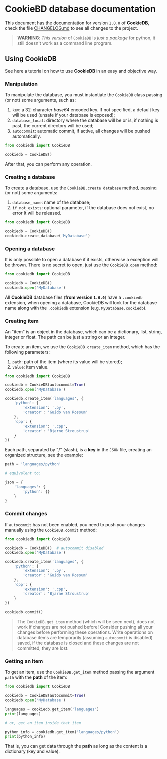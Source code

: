 # CookieBD database documentation

This document has the documentation for version `1.0.0` of **CookieDB**,
check the file [CHANGELOG.md](https://github.com/jaedsonpys/cookiedb/blob/master/CHANGELOG.md)
to see all changes to the project.

> **WARNING**: _This version_ of `CookieDB` is _just a package_ for python, it still
> doesn't work as a command line program.

## Using CookieDB

See here a tutorial on how to use **CookieDB** in an easy and objective way.

### Manipulation

To manipulate the database, you must instantiate the `CookieDB` class
passing (or not) some arguments, such as:

1. `key`: a 32-character _base64_ encoded key. If not specified,
a default key will be used (unsafe if your database is exposed);
2. `database_local`: directory where the database will be or is, if nothing is
past, the current directory will be used;
3. `autocommit`: automatic commit, if active, all changes will be pushed
automatically.

```python
from cookiedb import CookieDB

cookiedb = CookieDB()
```

After that, you can perform any operation.

### Creating a database

To create a database, use the `CookieDB.create_database` method, passing
(or not) some arguments:

1. `database_name`: name of the database;
2. `if_not_exists`: optional parameter, if the database does not exist, no error
It will be released.

```python
from cookiedb import CookieDB

cookiedb = CookieDB()
cookiedb.create_database('MyDatabase')
```

### Opening a database

It is only possible to open a database if it exists, otherwise a
exception will be thrown. There is no secret to open, just use the `CookieDB.open` method:

```python
from cookiedb import CookieDB

cookiedb = CookieDB()
cookiedb.open('MyDatabase')
```

All **CookieDB** database files (**from version `1.0.0`**) have a `.cookiedb` extension, when opening a database,
CookieDB will look for the database name along with the `.cookiedb`
extension (e.g. `MyDatabase.cookiedb`).

### Creating item

An "item" is an object in the database, which can be a dictionary, list, string,
integer or float. The path can be just a string or an integer.

To create an item, we use the `CookieDB.create_item` method, which has the following parameters:

1. `path`: path of the item (where its value will be stored);
2. `value`: item value.

```python
from cookiedb import CookieDB

cookiedb = CookieDB(autocommit=True)
cookiedb.open('MyDatabase')

cookiedb.create_item('languages', {
    'python': {
        'extension': '.py',
        'creator': 'Guido van Rossum'
    },
    'cpp': {
        'extension': '.cpp',
        'creator': 'Bjarne Stroustrup'
    }
})
```

Each path, separated by "/" (slash), is a **key** in the `JSON` file,
creating an organized structure, see the example:

```python
path = 'languages/python'

# equivalent to:

json = {
    'languages': {
        'python': {}
    }
}
```

### Commit changes

If `autocommit` has not been enabled, you need to push your changes
manually using the `CookieDB.commit` method:

```python
from cookiedb import CookieDB

cookiedb = CookieDB()  # autocommit disabled
cookiedb.open('MyDatabase')

cookiedb.create_item('languages', {
    'python': {
        'extension': '.py',
        'creator': 'Guido van Rossum'
    },
    'cpp': {
        'extension': '.cpp',
        'creator': 'Bjarne Stroustrup'
    }
})

cookiedb.commit()
```

> The `CookieDB.get_item` method (which will be seen next), does not work if
> changes are not pushed before! Consider pushing all your
> changes before performing these operations. Write operations on database
> items are temporarily (assuming `autocommit` is disabled) saved, if the database is closed and these changes are not committed, they are lost.

### Getting an item

To get an item, use the `CookieDB.get_item` method passing the argument
`path` with the **path** of the item:

```python
from cookiedb import CookieDB

cookiedb = CookieDB(autocommit=True)
cookiedb.open('MyDatabase')

languages = cookiedb.get_item('languages')
print(languages)

# or, get an item inside that item

python_info = cookiedb.get_item('languages/python')
print(python_info)
```

That is, you can get data through the **path** as long as the content is
a dictionary (key and value).